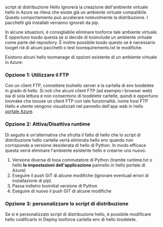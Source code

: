 script di distribuzione Hello ignorerà la creazione dell'ambiente virtuale hello in Azure se rileva che esiste già un ambiente virtuale compatibile.  Questo comportamento può accelerare notevolmente la distribuzione.  I pacchetti già installati verranno ignorati da pip.

In alcune situazioni, è consigliabile eliminare tooforce tale ambiente virtuale.  È opportuno toodo questa se si decide di tooinclude un ambiente virtuale come parte del repository.  È inoltre possibile toodo questo se è necessario tooget rid di alcuni pacchetti o test toorequirements.txt le modifiche.

Esistono alcuni hello toomanage di opzioni esistente di un ambiente virtuale in Azure:

### <a name="option-1-use-ftp"></a>Opzione 1: Utilizzare il FTP
Con un client FTP, connettere toohello server e la cartella di env toodelete in grado di hello.  Si noti che alcuni client FTP (ad esempio i browser web) sia di sola lettura e non consentono di toodelete cartelle, quindi è opportuno toomake che toouse un client FTP con tale funzionalità.  nome host FTP Hello e utente vengono visualizzati nel pannello dell'app web in hello [portale Azure](https://portal.azure.com).

### <a name="option-2-toggle-runtime"></a>Opzione 2: Attiva/Disattiva runtime
Di seguito è un'alternativa che sfrutta il fatto di hello che lo script di distribuzione hello cartella verrà eliminata hello env quando non corrisponde a versione desiderata di hello di Python.  In modo efficace questa verrà eliminare l'ambiente esistente hello e crearne uno nuovo.

1. Versione diversa di tooa commutatore di Python (tramite runtime.txt o hello **le impostazioni dell'applicazione** pannello in hello portale di Azure)
2. Eseguire il push GIT di alcune modifiche (ignorare eventuali errori di installazione di pip)
3. Passa indietro tooinitial versione di Python
4. Eseguire di nuovo il push GIT di alcune modifiche

### <a name="option-3-customize-deployment-script"></a>Opzione 3: personalizzare lo script di distribuzione
Se si è personalizzato script di distribuzione hello, è possibile modificare hello codificarlo in Deploy tooforce cartella env di hello toodelete.

